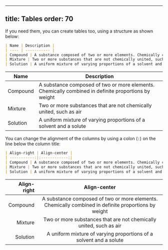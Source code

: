 ***

title: Tables
order: 70
---------

If you need them, you can create tables too, using a structure as shown below:

```md
| Name | Description |
| ---- | ----------- |
| Compound | A substance composed of two or more elements. Chemically combined in definite proportions by weight |
| Mixture | Two or more substances that are not chemically united, such as air |
| Solution | A uniform mixture of varying proportions of a solvent and a solute |
```

| Name | Description |
| ---- | ----------- |
| Compound | A substance composed of two or more elements. Chemically combined in definite proportions by weight |
| Mixture | Two or more substances that are not chemically united, such as air |
| Solution | A uniform mixture of varying proportions of a solvent and a solute |

You can change the alignment of the columns by using a colon (`:`) on the line below the column title:

```md
| Align-right | Align-center |
| -----------:|:------------:|
| Compound | A substance composed of two or more elements. Chemically combined in definite proportions by weight |
| Mixture | Two or more substances that are not chemically united, such as air |
| Solution | A uniform mixture of varying proportions of a solvent and a solute |
```

| Align-right | Align-center |
| -----------:|:------------:|
| Compound | A substance composed of two or more elements. Chemically combined in definite proportions by weight |
| Mixture | Two or more substances that are not chemically united, such as air |
| Solution | A uniform mixture of varying proportions of a solvent and a solute |
